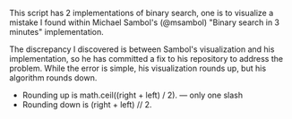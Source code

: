 This script has 2 implementations of binary search, one is to visualize a mistake I found within Michael Sambol's (@msambol) "Binary search in 3 minutes" implementation.

The discrepancy I discovered is between Sambol's visualization and his implementation, so he has committed a fix to his repository to address the problem. 
While the error is simple, his visualization rounds up, but his algorithm rounds down. 
- Rounding up is math.ceil((right + left) / 2). — only one slash
- Rounding down is (right + left) // 2.
